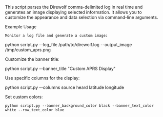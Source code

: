 This script parses the Direwolf comma-delimited log in real time and generates an image displaying selected information. It allows you to customize the appearance and data selection via command-line arguments.


Example Usage

    Monitor a log file and generate a custom image:

python script.py --log_file /path/to/direwolf.log --output_image /tmp/custom_aprs.png

Customize the banner title:

python script.py --banner_title "Custom APRS Display"

Use specific columns for the display:

python script.py --columns source heard latitude longitude

Set custom colors:

    python script.py --banner_background_color black --banner_text_color white --row_text_color blue

